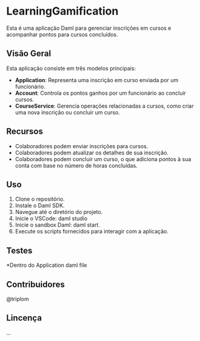 # LearningGamification

Esta é uma aplicação Daml para gerenciar inscrições em cursos e acompanhar pontos para cursos concluídos.

## Visão Geral

Esta aplicação consiste em três modelos principais:
- **Application**: Representa uma inscrição em curso enviada por um funcionário.
- **Account**: Controla os pontos ganhos por um funcionário ao concluir cursos.
- **CourseService**: Gerencia operações relacionadas a cursos, como criar uma nova inscrição ou concluir um curso.

## Recursos

- Colaboradores podem enviar inscrições para cursos.
- Colaboradores podem atualizar os detalhes de sua inscrição.
- Colaboradores podem concluir um curso, o que adiciona pontos à sua conta com base no número de horas concluídas.

## Uso

1. Clone o repositório.
2. Instale o Daml SDK.
3. Navegue até o diretório do projeto.
4. Inicie o VSCode: daml studio
5. Inicie o sandbox Daml: daml start.
6. Execute os scripts fornecidos para interagir com a aplicação.

## Testes

*Dentro do Application daml file

## Contribuidores
@triplom

## Lincença
...

